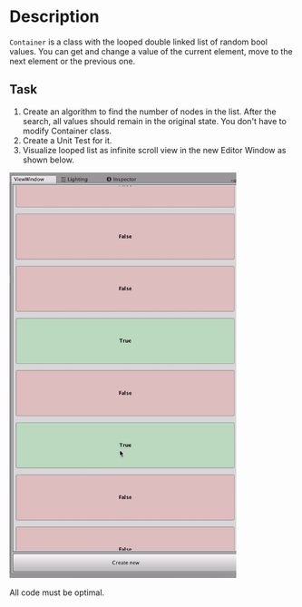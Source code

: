 # Description

`Container` is a class with the looped double linked list of random bool values. You can get and change a value of the current element, move to the next element or the previous one. 

## Task

1) Create an algorithm to find the number of nodes in the list. After the search, all values should remain in the original state. You don't have to modify Container class.
2) Create a Unit Test for it.
3) Visualize looped list as infinite scroll view in the new Editor Window as shown below.

<img src="scroll.gif" width="400">

All code must be optimal.
